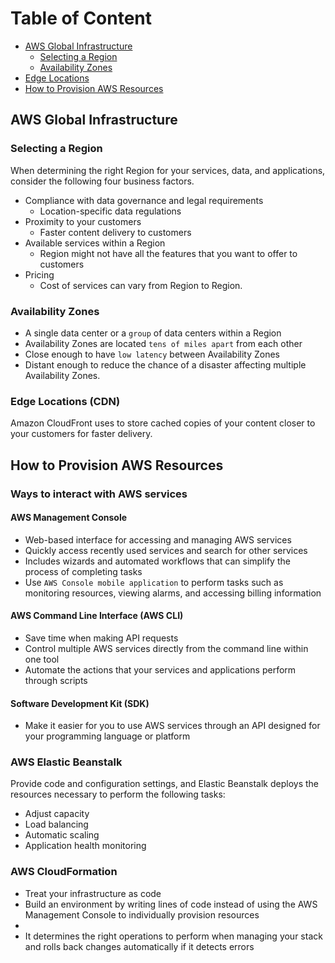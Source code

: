 # Table of Content
- [AWS Global Infrastructure](#aws-global-infrastructure)
  - [Selecting a Region](#selecting-a-region)
  - [Availability Zones](#availability-zones)
- [Edge Locations](#edge-locations-cdn)
- [How to Provision AWS Resources](#how-to-provision-aws-resources)
 
## AWS Global Infrastructure

### Selecting a Region
When determining the right Region for your services, data, and applications, consider the following four business factors.

- Compliance with data governance and legal requirements
  - Location-specific data regulations
- Proximity to your customers
  - Faster content delivery to customers
- Available services within a Region
  - Region might not have all the features that you want to offer to customers
- Pricing
  - Cost of services can vary from Region to Region.

### Availability Zones
- A single data center or a `group` of data centers within a Region
- Availability Zones are located `tens of miles apart` from each other
- Close enough to have `low latency` between Availability Zones
- Distant enough to reduce the chance of a disaster affecting multiple Availability Zones.

### Edge Locations (CDN)
Amazon CloudFront uses to store cached copies of your content closer to your customers for faster delivery.

## How to Provision AWS Resources

### Ways to interact with AWS services

#### AWS Management Console
- Web-based interface for accessing and managing AWS services
- Quickly access recently used services and search for other services
- Includes wizards and automated workflows that can simplify the process of completing tasks
- Use `AWS Console mobile application` to perform tasks such as monitoring resources, viewing alarms, and accessing billing information

#### AWS Command Line Interface (AWS CLI)
- Save time when making API requests
- Control multiple AWS services directly from the command line within one tool
- Automate the actions that your services and applications perform through scripts

#### Software Development Kit (SDK)
- Make it easier for you to use AWS services through an API designed for your programming language or platform

### AWS Elastic Beanstalk
Provide code and configuration settings, and Elastic Beanstalk deploys the resources necessary to perform the following tasks:
- Adjust capacity
- Load balancing
- Automatic scaling
- Application health monitoring

### AWS CloudFormation
- Treat your infrastructure as code
- Build an environment by writing lines of code instead of using the AWS Management Console to individually provision resources
- 
- It determines the right operations to perform when managing your stack and rolls back changes automatically if it detects errors
